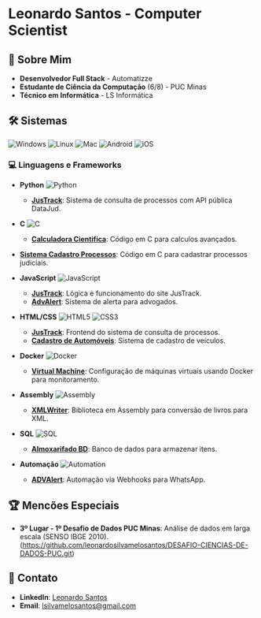 # Leonardo Santos - Computer Scientist

## 🌟 Sobre Mim
- **Desenvolvedor Full Stack** - Automatizze
- **Estudante de Ciência da Computação** (6/8) - PUC Minas
- **Técnico em Informática** - LS Informática

## 🛠️ Sistemas

![Windows](https://img.shields.io/badge/Windows-10-0078D4?style=flat&logo=windows&logoColor=white)
![Linux](https://img.shields.io/badge/Linux-5.10-FCC624?style=flat&logo=linux&logoColor=black)
![Mac](https://img.shields.io/badge/MacOS-000000?style=flat&logo=apple&logoColor=white)
![Android](https://img.shields.io/badge/Android-3DDC84?style=flat&logo=android&logoColor=white)
![iOS](https://img.shields.io/badge/iOS-000000?style=flat&logo=apple&logoColor=white)

### 💻 Linguagens e Frameworks

- **Python** ![Python](https://img.shields.io/badge/Python-3776AB?style=flat&logo=python&logoColor=white)
  - **[JusTrack](https://github.com/leonardosilvamelosantos/JusTrack.git)**: Sistema de consulta de processos com API pública DataJud.

- **C** ![C](https://img.shields.io/badge/C-00599C?style=flat&logo=c&logoColor=white)
  - **[Calculadora Cientifica](https://github.com/leonardosilvamelosantos/Cientific-Calc.git)**: Código em C para calculos avançados.
 - **[Sistema Cadastro Processos](https://github.com/leonardosilvamelosantos/Tabela-Processual.git)**: Código em C para cadastrar processos judiciais.

- **JavaScript** ![JavaScript](https://img.shields.io/badge/JavaScript-323330?style=flat&logo=javascript&logoColor=F7DF1E)
  - **[JusTrack](https://github.com/leonardosilvamelosantos/JusTrack.git)**: Lógica e funcionamento do site JusTrack.
  - **[AdvAlert](https://github.com/leonardosilvamelosantos/ADVAlert.git)**: Sistema de alerta para advogados.

- **HTML/CSS** ![HTML5](https://img.shields.io/badge/HTML5-E34F26?style=flat&logo=html5&logoColor=white) ![CSS3](https://img.shields.io/badge/CSS3-1572B6?style=flat&logo=css3&logoColor=white)
  - **[JusTrack](link-to-repository)**: Frontend do sistema de consulta de processos.
  - **[Cadastro de Automóveis](https://github.com/leonardosilvamelosantos/cadastrocarro.git)**: Sistema de cadastro de veículos.

- **Docker** ![Docker](https://img.shields.io/badge/Docker-2496ED?style=flat&logo=docker&logoColor=white)
  - **[Virtual Machine](https://github.com/leonardosilvamelosantos/docker-monitoring.git)**: Configuração de máquinas virtuais usando Docker para monitoramento.

- **Assembly** ![Assembly](https://img.shields.io/badge/Assembly-6E4B3C?style=flat&logo=assembly&logoColor=white)
  - **[XMLWriter](https://github.com/leonardosilvamelosantos/XMLinAssembly.git)**: Biblioteca em Assembly para conversão de livros para XML.

- **SQL** ![SQL](https://img.shields.io/badge/SQL-4479A1?style=flat&logo=mysql&logoColor=white)
  - **[Almoxarifado BD](https://github.com/leonardosilvamelosantos/BD-Almoxarifado.git)**: Banco de dados para armazenar itens.

- **Automação** ![Automation](https://img.shields.io/badge/Automation-FFB800?style=flat&logo=robot&logoColor=white)
  - **[ADVAlert](https://github.com/leonardosilvamelosantos/ADVAlert.git)**: Automação via Webhooks para WhatsApp.

## 🏆 Mencões Especiais
- **3º Lugar - 1º Desafio de Dados PUC Minas**: Análise de dados em larga escala (SENSO IBGE 2010).
(https://github.com/leonardosilvamelosantos/DESAFIO-CIENCIAS-DE-DADOS-PUC.git)

## 🔗 Contato
- **LinkedIn**: [Leonardo Santos](https://www.linkedin.com/in/mac-and-dev/)
- **Email**: [lsilvamelosantos@gmail.com](mailto:lsilvamelosantos@gmail.com)
